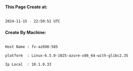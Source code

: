 
   
#### This Page Create at:

```bash

2024-11-15 - 22:50:52 UTC

```

#### Create By Machine:

```bash

Host Name : fv-az698-585

platform  : Linux-6.5.0-1025-azure-x86_64-with-glibc2.35

Ip Local  : 10.1.0.33

```

